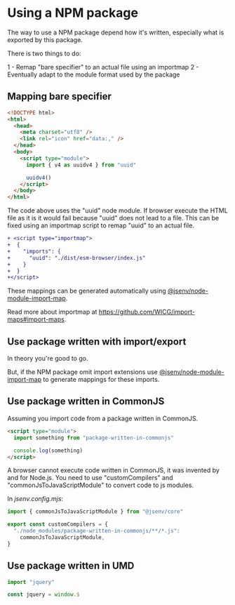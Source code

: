 # Using a NPM package

The way to use a NPM package depend how it's written, especially what is exported by this package.

There is two things to do:

1 - Remap "bare specifier" to an actual file using an importmap
2 - Eventually adapt to the module format used by the package

## Mapping bare specifier

```html
<!DOCTYPE html>
<html>
  <head>
    <meta charset="utf8" />
    <link rel="icon" href="data:," />
  </head>
  <body>
    <script type="module">
      import { v4 as uuidv4 } from "uuid"

      uuidv4()
    </script>
  </body>
</html>
```

The code above uses the "uuid" node module. If browser execute the HTML file as it is it would fail because "uuid" does not lead to a file. This can be fixed using an importmap script to remap "uuid" to an actual file.

```diff
+ <script type="importmap">
+  {
+    "imports": {
+      "uuid": "./dist/esm-browser/index.js"
+    }
+  }
+</script>
```

These mappings can be generated automatically using [@jsenv/node-module-import-map](https://github.com/jsenv/jsenv-node-module-import-map#node-module-import-map).

Read more about importmap at https://github.com/WICG/import-maps#import-maps.

## Use package written with import/export

In theory you're good to go.

But, if the NPM package omit import extensions use [@jsenv/node-module-import-map](https://github.com/jsenv/jsenv-node-module-import-map#node-module-import-map) to generate mappings for these imports.

## Use package written in CommonJS

Assuming you import code from a package written in CommonJS.

```html
<script type="module">
  import something from "package-written-in-commonjs"

  console.log(something)
</script>
```

A browser cannot execute code written in CommonJS, it was invented by and for Node.js. You need to use "customCompilers" and "commonJsToJavaScriptModule" to convert code to js modules.

In _jsenv.config.mjs_:

```js
import { commonJsToJavaScriptModule } from "@jsenv/core"

export const customCompilers = {
  "./node_modules/package-written-in-commonjs/**/*.js":
    commonJsToJavaScriptModule,
}
```

## Use package written in UMD

```js
import "jquery"

const jquery = window.$
```
